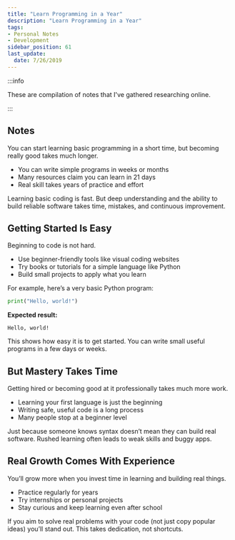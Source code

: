 ```yaml
---
title: "Learn Programming in a Year"
description: "Learn Programming in a Year"
tags: 
- Personal Notes
- Development
sidebar_position: 61
last_update:
  date: 7/26/2019
---
```


:::info 

These are compilation of notes that I've gathered researching online.

:::

## Notes

You can start learning basic programming in a short time, but becoming really good takes much longer.

- You can write simple programs in weeks or months  
- Many resources claim you can learn in 21 days  
- Real skill takes years of practice and effort  

Learning basic coding is fast. But deep understanding and the ability to build reliable software takes time, mistakes, and continuous improvement.

## Getting Started Is Easy

Beginning to code is not hard.

- Use beginner-friendly tools like visual coding websites  
- Try books or tutorials for a simple language like Python  
- Build small projects to apply what you learn  

For example, here’s a very basic Python program:

```python
print("Hello, world!")
```

**Expected result:**

```
Hello, world!
```

This shows how easy it is to get started. You can write small useful programs in a few days or weeks.

## But Mastery Takes Time

Getting hired or becoming good at it professionally takes much more work.

- Learning your first language is just the beginning  
- Writing safe, useful code is a long process  
- Many people stop at a beginner level  

Just because someone knows syntax doesn’t mean they can build real software. Rushed learning often leads to weak skills and buggy apps.

## Real Growth Comes With Experience

You’ll grow more when you invest time in learning and building real things.

- Practice regularly for years  
- Try internships or personal projects  
- Stay curious and keep learning even after school  

If you aim to solve real problems with your code (not just copy popular ideas) you’ll stand out. This takes dedication, not shortcuts.
